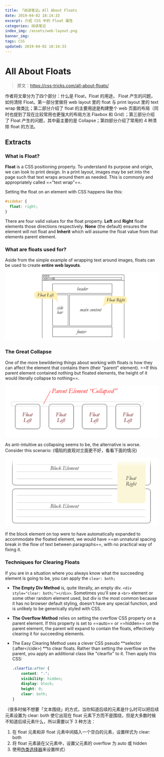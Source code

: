 ```yaml
---
title: 「阅读笔记」All About Floats
date: 2019-04-02 18:14:33
excerpt: 介绍 CSS 中的 Float 属性
categories: 阅读笔记
index_img: /assets/web-layout.png
banner_img:
tags: CSS
updated: 2019-04-02 18:14:33
---
```


# All About Floats

> 原文：<https://css-tricks.com/all-about-floats/>

作者将文章分为了四个部分：什么是 Float，Float 的用途， Float 产生的问题，如何清除 Float。第一部分里做将 web layout 里的 float 与 print layout 里的 text  wrap 做类比；第二部分介绍了 float 的主要用途是构建整个 web 页面的布局（同时也提到了现在比较常用也更强大的布局方法 Flaxbox 和 Grid）；第三部分介绍了 Float 产生的问题，其中最主要的是 Collapse；第四部分介绍了常用的 4 种清除 float 的方法。

## Extracts

### What is Float?

**Float** is a CSS positioning property. To understand its purpose and origin, we can look to print design. In a print layout, images may be set into the page such that text wraps around them as needed. This is commonly and appropriately called =="text wrap"==.

Setting the float on an element with CSS happens like this:

```css
#sidebar {
  float: right;			
}
```

There are four valid values for the float property. **Left** and **Right** float elements those directions respectively. **None** (the default) ensures the element will not float and **Inherit** which will assume the float value from that elements parent element.

### What are floats used for?

Aside from the simple example of wrapping text around images, floats can be used to create **entire web layouts**.

![web-layout](/assets/web-layout.png)

### The Great Collapse

One of the more bewildering things about working with floats is how they can affect the element that contains them (their "parent" element). ==If this parent element contained nothing but floated elements, the height of it would literally collapse to nothing==.

![collapse](/assets/collapse.png)

As anti-intuitive as collapsing seems to be, the alternative is worse. Consider this scenario: (塌陷的直观对立面更不好，看看下面的情况)

![why-we-collapse](/assets/whywecollapse.png)

If the block element on top were to have automatically expanded to accommodate the floated element, we would have ==an unnatural spacing break in the flow of text between paragraphs==, with no practical way of fixing it.

### Techniques for Clearing Floats

If you are in a situation where you always know what the succeeding element is going to be, you can apply the `clear: both;` 

- **The Empty Div Method** is, quite literally, an empty div. `<div style="clear: both;"></div>`. Sometimes you'll see a `<br>` element or some other random element used, but div is the most common because it has no browser default styling, doesn't have any special function, and is unlikely to be generically styled with CSS. 

- **The Overflow Method** relies on setting the overflow CSS property on a parent element. If this property is set to ==auto== or ==hidden== on the parent element, the parent will expand to contain the floats, effectively clearing it for succeeding elements. 

- The Easy Clearing Method uses a clever CSS pseudo **selector (:after\</cide>) **to clear floats. Rather than setting the overflow on the parent, you apply an additional class like "clearfix" to it. Then apply this CSS:

  ```css
  .clearfix:after {
      content: ".";
      visibility: hidden;
      display: block;
      height: 0;
      clear: both;
  }
  ```

（很多时候不想要「文本围绕」的方式，当你知道后续的元素是什么时可以把后续元素设置为 clear: both 使它出现在 float 元素下方而不是围绕，但是大多数时候不知道后续元素什么，所以需要以下 3 种方法：

1. 在 float 元素和非 float 元素中间插入一个空白的元素，设置样式为 clear: both
2. 将 float 元素装在父元素中，设置父元素的 overflow 为 auto 或 hidden
3. 使用[伪类选择器](<http://www.ruanyifeng.com/blog/2009/03/css_selectors.html>)来设置样式）


